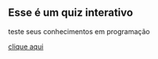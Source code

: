 ## Esse é um quiz interativo
teste seus conhecimentos em programação

[clique aqui](https://matheusadir.github.io/quiz-interativo/)

